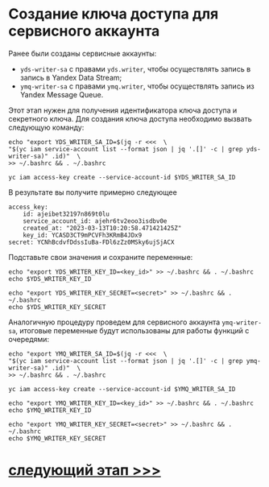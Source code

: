 # Создание ключа доступа для сервисного аккаунта

Ранее были созданы сервисные аккаунты:
* `yds-writer-sa` с правами `yds.writer`, чтобы осуществлять запись в запись в Yandex Data Stream;
* `ymq-writer-sa` с правами `ymq.writer`, чтобы осуществлять запись из Yandex Message Queue.

Этот этап нужен для получения идентификатора ключа доступа и секретного ключа.
Для создания ключа доступа необходимо вызвать следующую команду:

    echo "export YDS_WRITER_SA_ID=$(jq -r <<<  \
    "$(yc iam service-account list --format json | jq '.[]' -c | grep yds-writer-sa)" .id)"  \
    >> ~/.bashrc && . ~/.bashrc

    yc iam access-key create --service-account-id $YDS_WRITER_SA_ID

В результате вы получите примерно следующее

    access_key:
        id: ajeibet32197n869t0lu
        service_account_id: ajehr6tv2eoo3isdbv0e
        created_at: "2023-03-13T10:20:58.471421425Z"
        key_id: YCASD3CT9mPCVFh3KRmB4JDx9
    secret: YCNhBcdvfDdssIuBa-FDl6zZz0MSky6ujSjACX

Подставьте свои значения и сохраните переменные:

    echo "export YDS_WRITER_KEY_ID=<key_id>" >> ~/.bashrc && . ~/.bashrc
    echo $YDS_WRITER_KEY_ID

    echo "export YDS_WRITER_KEY_SECRET=<secret>" >> ~/.bashrc && . ~/.bashrc
    echo $YDS_WRITER_KEY_SECRET

Аналогичную процедуру проведем для сервисного аккаунта `ymq-writer-sa`,
итоговые переменные будут использованы для работы функций с очередями:

    echo "export YMQ_WRITER_SA_ID=$(jq -r <<<  \
    "$(yc iam service-account list --format json | jq '.[]' -c | grep ymq-writer-sa)" .id)"  \
    >> ~/.bashrc && . ~/.bashrc

    yc iam access-key create --service-account-id $YMQ_WRITER_SA_ID

    echo "export YMQ_WRITER_KEY_ID=<key_id>" >> ~/.bashrc && . ~/.bashrc
    echo $YMQ_WRITER_KEY_ID

    echo "export YMQ_WRITER_KEY_SECRET=<secret>" >> ~/.bashrc && . ~/.bashrc
    echo $YMQ_WRITER_KEY_SECRET

# [cледующий этап >>>](../9-update-and-redeploy/README.md)
